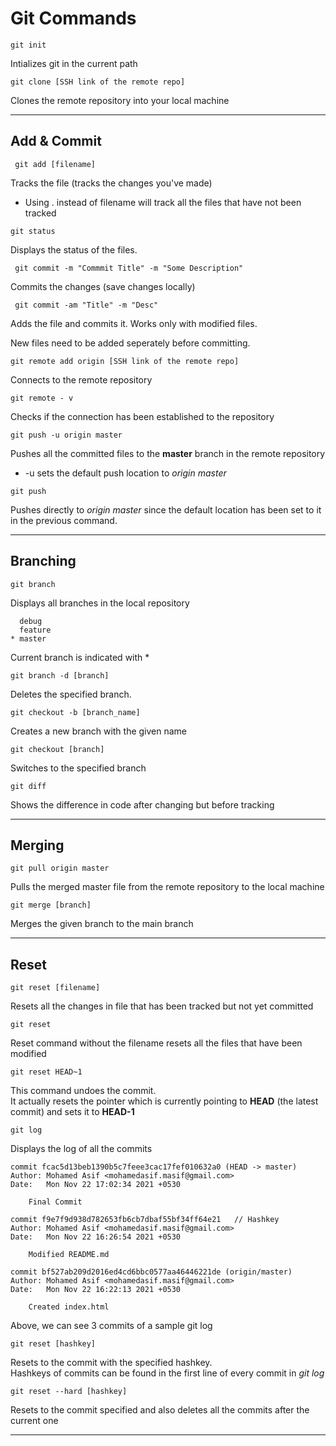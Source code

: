 # Git Commands

```
git init
```
Intializes git in the current path



```
git clone [SSH link of the remote repo]
```  
Clones the remote repository into your local machine

---

## Add & Commit

```
 git add [filename]
```
Tracks the file (tracks the changes you've made)

* Using . instead of filename will track all the files that have not been tracked


```
git status  
```   
Displays the status of the files.



```
 git commit -m "Commmit Title" -m "Some Description"
```

Commits the changes (save changes locally)

```
 git commit -am "Title" -m "Desc"
```

Adds the file and commits it. Works only with modified files.

New files need to be added seperately before committing.


```
git remote add origin [SSH link of the remote repo] 
```
Connects to the remote repository

```
git remote - v
```
Checks if the connection has been established to the repository

```
git push -u origin master
```

Pushes all the committed files to the **master** branch in the remote repository

 * -u sets the default push location to _origin master_

```
git push
```
Pushes directly to _origin master_ since the default location has been set to it in the previous command.

----

## Branching

```
git branch
```
Displays all branches in the local repository

```
  debug
  feature
* master
```
Current branch is indicated with *


```
git branch -d [branch]
```
Deletes the specified branch.


```
git checkout -b [branch_name]
```
Creates a new branch with the given name

```
git checkout [branch]
```
Switches to the specified branch


```
git diff
```
Shows the difference in code after changing but before tracking
___

## Merging


```
git pull origin master
```
Pulls the merged master file from the remote repository to the local machine



```
git merge [branch]
```
Merges the given branch to the main branch
___
## Reset

```
git reset [filename]
```
Resets all the changes in file that has been tracked but not yet committed

```
git reset
````
Reset command without the filename resets all the files that have been modified

```
git reset HEAD~1
```
This command undoes the commit.  
It actually resets the pointer which is currently pointing to **HEAD** (the latest commit) and sets it to **HEAD-1**

```
git log 
```
Displays the log of all the commits  



```
commit fcac5d13beb1390b5c7feee3cac17fef010632a0 (HEAD -> master)
Author: Mohamed Asif <mohamedasif.masif@gmail.com>
Date:   Mon Nov 22 17:02:34 2021 +0530

    Final Commit

commit f9e7f9d938d782653fb6cb7dbaf55bf34ff64e21   // Hashkey
Author: Mohamed Asif <mohamedasif.masif@gmail.com>
Date:   Mon Nov 22 16:26:54 2021 +0530

    Modified README.md

commit bf527ab209d2016ed4cd6bbc0577aa46446221de (origin/master)
Author: Mohamed Asif <mohamedasif.masif@gmail.com>
Date:   Mon Nov 22 16:22:13 2021 +0530

    Created index.html
```
Above, we can see 3 commits of a sample git log 
```
git reset [hashkey]
```
Resets to the commit with the specified hashkey.  
Hashkeys of commits can be found in the first line of every commit in _git log_

```
git reset --hard [hashkey]
```
Resets to the commit specified and also deletes all the commits after the current one
___


